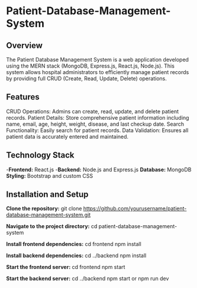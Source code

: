 # Patient-Database-Management-System

## Overview
The Patient Database Management System is a web application developed using the MERN stack (MongoDB, Express.js, React.js, Node.js). This system allows hospital administrators to efficiently manage patient records by providing full CRUD (Create, Read, Update, Delete) operations.

## Features 
CRUD Operations: Admins can create, read, update, and delete patient records.
Patient Details: Store comprehensive patient information including name, email, age, height, weight, disease, and last checkup date.
Search Functionality: Easily search for patient records.
Data Validation: Ensures all patient data is accurately entered and maintained.

## Technology Stack
-**Frontend:** React.js
-**Backend:** Node.js and Express.js
**Database:** MongoDB
**Styling:** Bootstrap and custom CSS

## Installation and Setup
**Clone the repository:** 
git clone https://github.com/yourusername/patient-database-management-system.git

**Navigate to the project directory:**
cd patient-database-management-system

**Install frontend dependencies:**
cd frontend
npm install

**Install backend dependencies:**
cd ../backend
npm install

**Start the frontend server:**
cd frontend
npm start

**Start the backend server:**
cd ../backend
npm start or npm run dev
